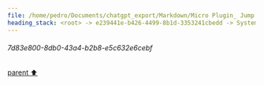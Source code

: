 ```yaml
---
file: /home/pedro/Documents/chatgpt_export/Markdown/Micro Plugin_ Jump Definitions.md
heading_stack: <root> -> e239441e-b426-4499-8b1d-3353241cbedd -> System -> c7ec2628-081c-4452-bad7-9d9408a37dbe -> System -> aaa2959b-ba07-4598-ae83-f18f3743ceda -> User -> 55a82fb5-6597-4870-bc54-3f056fcc765d -> Assistant -> aaa28f27-4c2e-43e0-bd23-02e759e2a046 -> User -> 13728b7a-2735-4e1d-9a06-14e6d8e00587 -> Assistant -> aaa22449-e24e-47d9-8610-6cdba5cba27e -> User -> 8726a647-85de-484c-a4a8-09246e56d7d3 -> Assistant -> aaa2dc7a-7bca-4ccf-b445-8af0a21c8fe5 -> User -> Plugins -> Lua callbacks -> Accessing micro functions -> Accessing the Go standard library -> Adding help files, syntax files, or colorschemes in your plugin -> Default plugins -> Plugin Manager -> 4b434983-1975-4b4c-9096-c796fb2afd2b -> Assistant -> aaa29d93-dd8b-4642-876d-c0803d007f6f -> User -> 1493a977-cc93-4d9b-8394-90ae475b5153 -> Assistant -> aaa22da2-5287-4b7a-b4f0-449a5a7a7211 -> User -> d2577d1b-6f51-491d-8b98-200b7aa67ae8 -> Assistant -> aaa23f15-a56c-4552-9dab-3f0098355286 -> User -> 78149733-8486-47b0-ac5b-a3168c040ea4 -> Assistant -> aaa25208-4813-436d-97a8-2b1e8577a6a3 -> User -> cab0d8b0-ffb6-421b-a14c-7008f19b69bc -> Assistant -> aaa2683a-56c9-4931-a410-60fd60be9003 -> User -> b49b7c06-6077-42fa-841c-1f1ee9077863 -> Assistant -> aaa22d32-edc4-4b28-ac03-cd576c14ea82 -> User -> f313744e-d56b-4898-8697-6de96941ecdb -> Assistant -> a962e220-fe10-45d7-9e6c-69c1a6e1bcda -> Assistant -> aaa228ff-6b50-4e9b-8528-f96636ff23cd -> User -> 7d83e800-8db0-43a4-b2b8-e5c632e6cebf
---
```

###### 7d83e800-8db0-43a4-b2b8-e5c632e6cebf
[parent ⬆️](#aaa228ff-6b50-4e9b-8528-f96636ff23cd)
